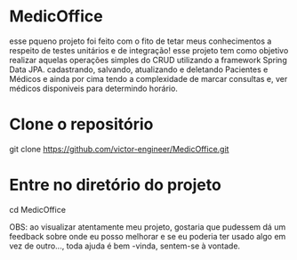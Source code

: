 # MedicOffice
esse pqueno projeto foi feito com o fito de tetar meus conhecimentos a respeito de testes unitários e de integração!
esse projeto tem como objetivo realizar aquelas operações simples do CRUD utilizando a framework Spring Data JPA.
cadastrando, salvando, atualizando e deletando Pacientes e Médicos e ainda por cima tendo a complexidade de marcar consultas e,
ver médicos disponiveis para determindo horário.

# Clone o repositório
git clone https://github.com/victor-engineer/MedicOffice.git

# Entre no diretório do projeto
cd MedicOffice

OBS: ao visualizar atentamente meu projeto, gostaria que pudessem dá um feedback sobre onde eu posso melhorar e se eu poderia ter usado algo em vez de outro...,
toda ajuda é bem -vinda, sentem-se à vontade.
